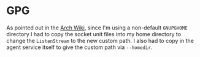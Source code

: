 # GPG

As pointed out in the [Arch Wiki](https://wiki.archlinux.org/title/GnuPG#gpg-agent), since I'm using a non-default `GNUPGHOME` directory I had to copy the socket unit files into my home directory to change the `ListenStream` to the new custom path. I also had to copy in the agent service itself to give the custom path via `--homedir`.
